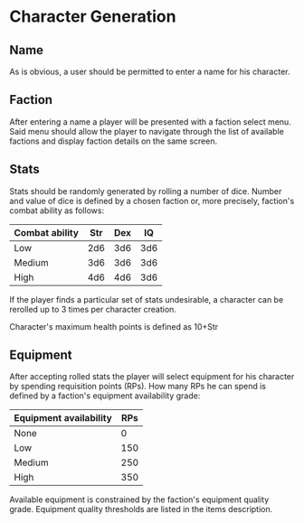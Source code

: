 Character Generation
====================

## Name
As is obvious, a user should be permitted to enter a name for his character.

## Faction
After entering a name a player will be presented with a faction select menu. Said menu should allow the player to navigate through the list of available factions and display faction details on the same screen.

## Stats
Stats should be randomly generated by rolling a number of dice. Number and value of dice is defined by a chosen faction or, more precisely, faction's combat ability as follows:

Combat ability | Str | Dex | IQ
-------------- | --- | --- | ---
 Low           | 2d6 | 3d6 | 3d6
 Medium        | 3d6 | 3d6 | 3d6
 High          | 4d6 | 4d6 | 3d6

If the player finds a particular set of stats undesirable, a character can be rerolled up to 3 times per character creation.

Character's maximum health points is defined as 10+Str

## Equipment
After accepting rolled stats the player will select equipment for his character by spending requisition points (RPs). How many RPs he can spend is defined by a faction's equipment availability grade:

Equipment availability | RPs
---------------------- | ---
 None                  | 0
 Low                   | 150
 Medium                | 250
 High                  | 350

Available equipment is constrained by the faction's equipment quality grade. Equipment quality thresholds are listed in the items description.
